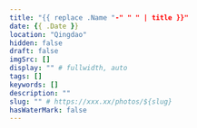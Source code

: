 ```yaml
---
title: "{{ replace .Name "-" " " | title }}"
date: {{ .Date }}
location: "Qingdao"
hidden: false
draft: false
imgSrc: []
display: "" # fullwidth, auto
tags: []
keywords: []
description: ""
slug: "" # https://xxx.xx/photos/${slug}
hasWaterMark: false
---
```

